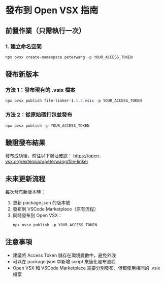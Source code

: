 # 發布到 Open VSX 指南

## 前置作業（只需執行一次）

### 1. 建立命名空間
```powershell
npx ovsx create-namespace peterwang -p YOUR_ACCESS_TOKEN
```

## 發布新版本

### 方法 1：發布現有的 .vsix 檔案
```powershell
npx ovsx publish file-linker-1.1.3.vsix -p YOUR_ACCESS_TOKEN
```

### 方法 2：從原始碼打包並發布
```powershell
npx ovsx publish -p YOUR_ACCESS_TOKEN
```

## 驗證發布結果

發布成功後，前往以下網址確認：
https://open-vsx.org/extension/peterwang/file-linker

## 未來更新流程

每次發布新版本時：

1. 更新 package.json 的版本號
2. 發布到 VSCode Marketplace（原有流程）
3. 同時發布到 Open VSX：
   ```powershell
   npx ovsx publish -p YOUR_ACCESS_TOKEN
   ```

## 注意事項

- 建議將 Access Token 儲存在環境變數中，避免外洩
- 可以在 package.json 中新增 script 來簡化發布流程
- Open VSX 和 VSCode Marketplace 需要分別發布，但都使用相同的 .vsix 檔案

